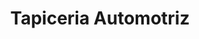 ---
title: "Tapiceria Automotriz"
url: /barrios-unidos/tapiceria-automotriz/
shop: piezas de automóviles
---